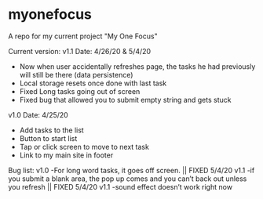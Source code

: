 # myonefocus
A repo for my current project "My One Focus"

Current version:
v1.1 Date: 4/26/20 & 5/4/20
- Now when user accidentally refreshes page, the tasks he had previously will still be there (data persistence)
- Local storage resets once done with last task
- Fixed Long tasks going out of screen
- Fixed bug that allowed you to submit empty string and gets stuck
 
v1.0 Date: 4/25/20
- Add tasks to the list
- Button to start list
- Tap or click screen to move to next task
- Link to my main site in footer 

Bug list:
v1.0
-For long word tasks, it goes off screen. || FIXED 5/4/20 v1.1
-if you submit a blank area, the pop up comes and you can’t back out unless you refresh || FIXED 5/4/20 v1.1
-sound effect doesn’t work right now 
